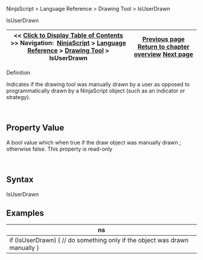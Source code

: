 ﻿


NinjaScript \> Language Reference \> Drawing Tool \> IsUserDrawn






















IsUserDrawn







| \<\< [Click to Display Table of Contents](isuserdrawn.md) \>\> **Navigation:**     [NinjaScript](ninjascript-1.md) \> [Language Reference](language_reference_wip-1.md) \> [Drawing Tool](drawing_tools-1.md) \> IsUserDrawn | [Previous page](islocked-1.md) [Return to chapter overview](drawing_tools-1.md) [Next page](onbarschanged-1.md) |
| --- | --- |











Definition  

Indicates if the drawing tool was manually drawn by a user as opposed to programmatically drawn by a NinjaScript object (such as an indicator or strategy).


 


## Property Value


A bool value which when true if the draw object was manually drawn ; otherwise false. This property is read\-only


 


## Syntax


IsUserDrawn


## 


## Examples




| ns |
| --- |
| if (IsUserDrawn) {   // do something only if the object was drawn manually } |









